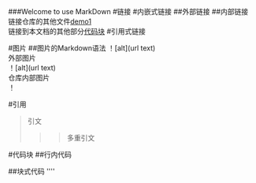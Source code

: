 ###Welcome to use MarkDown
#链接
#内嵌式链接
##外部链接
##内部链接
链接仓库的其他文件[demo1](demo1.md)  
链接到本文档的其他部分[代码块](demo2.md#代码块-demo)
#引用式链接

#图片
##图片的Markdown语法
！[alt](url text)  
外部图片  
！[alt](url text)  
仓库内部图片  
！[](open-png)

#引用
>引文  
>>>多重引文  

#代码块
##行内代码


##块式代码
''''


